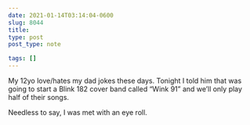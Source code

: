 ```yaml
---
date: 2021-01-14T03:14:04-0600
slug: 8044
title: 
type: post
post_type: note

tags: []
---
```

My 12yo love/hates my dad jokes these days. Tonight I told him that was going to start a Blink 182 cover band called “Wink 91” and we’ll only play half of their songs.


Needless to say, I was met with an eye roll.



